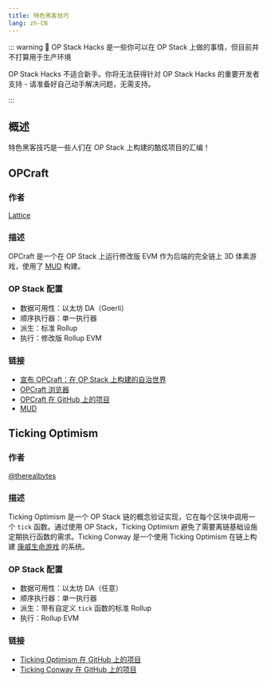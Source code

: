 ```yaml
---
title: 特色黑客技巧
lang: zh-CN
---
```


::: warning 🚧 OP Stack Hacks 是一些你可以在 OP Stack 上做的事情，但目前并不打算用于生产环境

OP Stack Hacks 不适合新手。你将无法获得针对 OP Stack Hacks 的重要开发者支持 - 请准备好自己动手解决问题，无需支持。

:::

## 概述

特色黑客技巧是一些人们在 OP Stack 上构建的酷炫项目的汇编！

## OPCraft

### 作者

[Lattice](https://lattice.xyz/)

### 描述

OPCraft 是一个在 OP Stack 上运行修改版 EVM 作为后端的完全链上 3D 体素游戏，使用了 [MUD](https://mud.dev/) 构建。

### OP Stack 配置

- 数据可用性：以太坊 DA（Goerli）
- 顺序执行器：单一执行器
- 派生：标准 Rollup
- 执行：修改版 Rollup EVM

### 链接

- [宣布 OPCraft：在 OP Stack 上构建的自治世界](https://dev.optimism.io/opcraft-autonomous-world/)
- [OPCraft 浏览器](https://opcraft.mud.dev/)
- [OPCraft 在 GitHub 上的项目](https://github.com/latticexyz/opcraft)
- [MUD](https://mud.dev/)

## Ticking Optimism

### 作者

[@therealbytes](https://twitter.com/therealbytes)

### 描述

Ticking Optimism 是一个 OP Stack 链的概念验证实现，它在每个区块中调用一个 `tick` 函数。通过使用 OP Stack，Ticking Optimism 避免了需要离链基础设施定期执行函数的需求。Ticking Conway 是一个使用 Ticking Optimism 在链上构建 [康威生命游戏](https://conwaylife.com/) 的系统。

### OP Stack 配置

- 数据可用性：以太坊 DA（任意）
- 顺序执行器：单一执行器
- 派生：带有自定义 `tick` 函数的标准 Rollup
- 执行：Rollup EVM

### 链接

- [Ticking Optimism 在 GitHub 上的项目](https://github.com/therealbytes/ticking-optimism)
- [Ticking Conway 在 GitHub 上的项目](https://github.com/therealbytes/ticking-conway)
